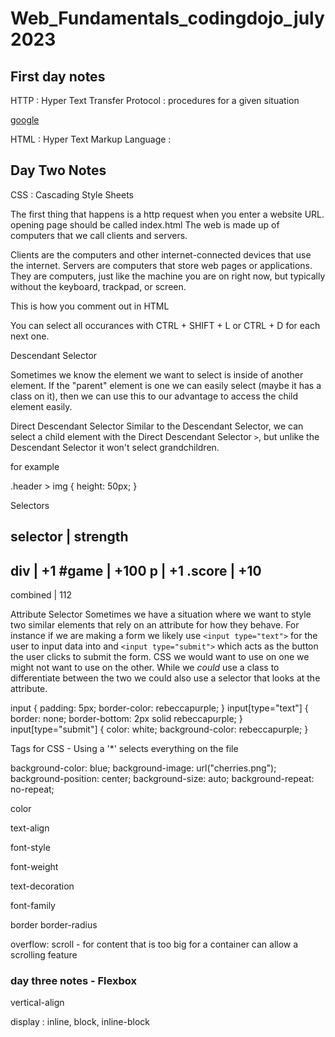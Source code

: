# Web_Fundamentals_codingdojo_july2023

## First day notes

HTTP : Hyper Text Transfer Protocol
: procedures for a given situation

[google](www.google.com)

HTML : Hyper Text Markup Language
: 

## Day Two Notes

CSS
: Cascading Style Sheets

The first thing that happens is a http request when you enter a website URL. 
opening page should be called index.html
The web is made up of computers that we call clients and servers.

Clients are the computers and other internet-connected devices that use the internet.
Servers are computers that store web pages or applications. They are computers, just like the machine you are on right now, but typically without the keyboard, trackpad, or screen.

This is how you comment out in HTML

You can select all occurances with CTRL + SHIFT + L or CTRL + D for each next one.

Descendant Selector

Sometimes we know the element we want to select is inside of another element. If the "parent" element is one we can easily select (maybe it has a class on it), then we can use this to our advantage to access the child element easily.

Direct Descendant Selector
Similar to the Descendant Selector, we can select a child element with the Direct Descendant Selector `>`, but unlike the Descendant Selector it won't select grandchildren. 

for example 

.header > img {
    height: 50px;
}

Selectors

selector | strength
-------------------
div      | +1
#game    | +100
p        | +1
.score   | +10
-------------------
combined | 112

Attribute Selector
Sometimes we have a situation where we want to style two similar elements that rely on an attribute for how they behave. For instance if we are making a form we likely use `<input type="text">` for the user to input data into and `<input type="submit">` which acts as the button the user clicks to submit the form. CSS we would want to use on one we might not want to use on the other. While we *could* use a class to differentiate between the two we could also use a selector that looks at the attribute.

input {
    padding: 5px;
    border-color: rebeccapurple;
}
input[type="text"] {
    border: none;
    border-bottom: 2px solid rebeccapurple;
}
input[type="submit"] {
    color: white;
    background-color: rebeccapurple;
}

Tags for CSS - Using a '*' selects everything on the file

background-color: blue;
background-image: url("cherries.png");
background-position: center;
background-size: auto;
background-repeat: no-repeat;

color

text-align

font-style

font-weight

text-decoration

font-family

border
border-radius

overflow: scroll - for content that is too big for a container can allow a scrolling feature

### day three notes - Flexbox

vertical-align

display : inline, block, inline-block





